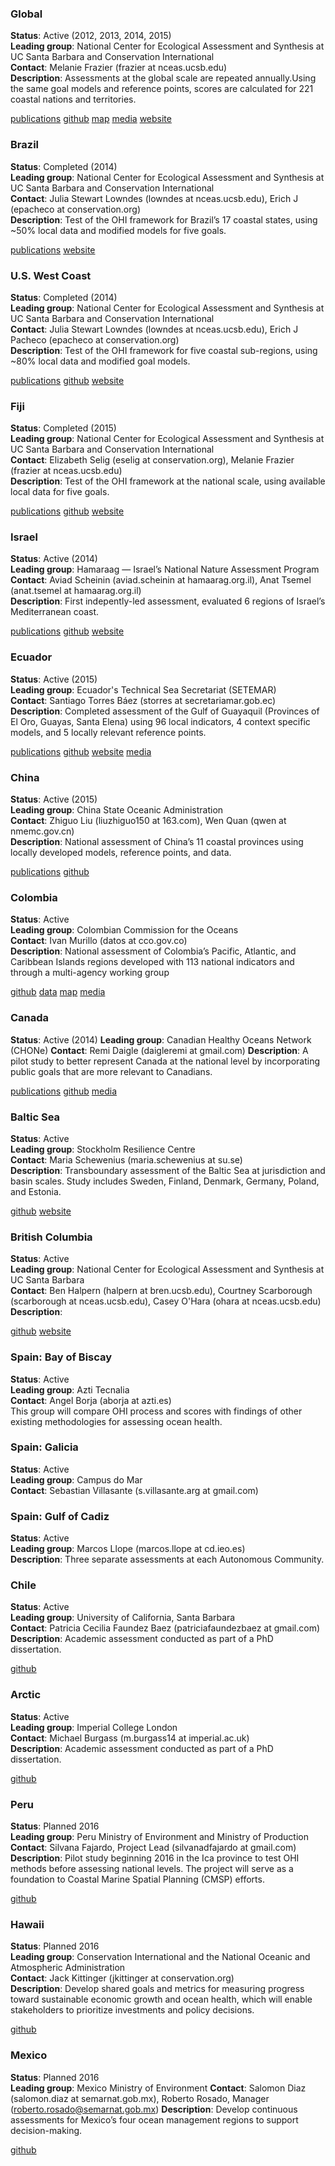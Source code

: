 ### Global
**Status**: Active (2012, 2013, 2014, 2015)  
**Leading group**: National Center for Ecological Assessment and Synthesis at UC Santa Barbara and Conservation International  
**Contact**: Melanie Frazier (frazier at nceas.ucsb.edu)  
**Description**: Assessments at the global scale are repeated annually.Using the same goal models and reference points, scores are calculated for 221 coastal nations and territories.

[publications]() <!---link to publication page, anchored to global --->
[github](https://github.com/OHI-Science/ohi-global/releases)
[map](http://ohi-science.nceas.ucsb.edu/ohi-global/)
[media](http://www.oceanhealthindex.org/news/archive)
[website](www.oceanhealthindex.org)


### Brazil
**Status**: Completed (2014)  
**Leading group**: National Center for Ecological Assessment and Synthesis at UC Santa Barbara and Conservation International  
**Contact**: Julia Stewart Lowndes (lowndes at nceas.ucsb.edu), Erich J (epacheco at conservation.org)    
**Description**: Test of the OHI framework for Brazil’s 17 coastal states, using ~50% local data and modified models for five goals.

[publications]() <!---link to publication page, anchored to brazil --->
[website](www.oceanhealthindex.org/ohi-plus/brazil-assessment-en)

### U.S. West Coast
**Status**: Completed (2014)  
**Leading group**: National Center for Ecological Assessment and Synthesis at UC Santa Barbara and Conservation International  
**Contact**: Julia Stewart Lowndes (lowndes at nceas.ucsb.edu), Erich J Pacheco (epacheco at conservation.org)  
**Description**: Test of the OHI framework for five coastal sub-regions, using ~80% local data and modified goal models.

[publications]() <!---link to publication page, anchored to brazil --->
[github](https://github.com/OHI-Science/ohi-uswest/releases)
[website](www.oceanhealthindex.org/ohi-plus/us-west-coast-assessment)

### Fiji
**Status**: Completed (2015)  
**Leading group**: National Center for Ecological Assessment and Synthesis at UC Santa Barbara and Conservation International  
**Contact**: Elizabeth Selig (eselig at conservation.org), Melanie Frazier (frazier at nceas.ucsb.edu)  
**Description**: Test of the OHI framework at the national scale, using available local data for five goals.

[publications]() <!---link to publication page, anchored to fiji --->
[github](https://github.com/OHI-Science/ohi-fiji/releases)
[website](www.oceanhealthindex.org/ohi-plus/fiji-assessment)

### Israel
**Status**: Active (2014)  
**Leading group**: Hamaraag — Israel’s National Nature Assessment Program  
**Contact**: Aviad Scheinin (aviad.scheinin at hamaarag.org.il), Anat Tsemel (anat.tsemel at hamaarag.org.il)  
**Description**: First indepently-led assessment, evaluated 6 regions of Israel’s Mediterranean coast.

[publications]() <!---link to publication page, anchored to israel --->
[github](https://github.com/OHI-Science/ohi-israel)
[website](http://www.hamaarag.org.il/ocean-health-index) <!---is it possible to do two websites? hmm: www.hamaarag.org.il/node/3517)--->

### Ecuador
**Status**: Active (2015)  
**Leading group**: Ecuador's Technical Sea Secretariat (SETEMAR)  
**Contact**: Santiago Torres Báez (storres at secretariamar.gob.ec)  
**Description**: Completed assessment of the Gulf of Guayaquil (Provinces of El Oro, Guayas, Santa Elena) using 96 local indicators, 4 context specific models, and 5 locally relevant reference points.

[publications]()
[github](https://github.com/OHI-Science/gye)
[website](http://ohi-science.org/gye)
[media]()

### China
**Status**: Active (2015)  
**Leading group**: China State Oceanic Administration  
**Contact**: Zhiguo Liu (liuzhiguo150 at 163.com), Wen Quan (qwen at nmemc.gov.cn)  
**Description**: National assessment of China’s 11 coastal provinces using locally developed models, reference points, and data.

[publications]()
[github](https://github.com/OHI-Science/chn)

### Colombia
**Status**: Active  
**Leading group**: Colombian Commission for the Oceans  
**Contact**: Ivan Murillo (datos at cco.gov.co)  
**Description**: National assessment of Colombia’s Pacific, Atlantic, and Caribbean Islands regions developed with 113 national indicators and through a multi-agency working group

[github](https://github.com/OHI-Science/col)
[data]()
[map]()
[media](http://www.oceanhealthindex.org/news/colombia-makes-strides-developing-independent-assessment)

### Canada
**Status**: Active (2014)
**Leading group**: Canadian Healthy Oceans Network (CHONe)
**Contact**: Remi Daigle (daigleremi at gmail.com)
**Description**: A pilot study to better represent Canada at the national level by incorporating public goals that are more relevant to Canadians.

[publications]()
[github](https://github.com/OHI-Science/ohi-canada)
[media]()


### Baltic Sea
**Status**: Active  
**Leading group**: Stockholm Resilience Centre  
**Contact**: Maria Schewenius (maria.schewenius at su.se)  
**Description**: Transboundary assessment of the Baltic Sea at jurisdiction and basin scales. Study includes Sweden, Finland, Denmark, Germany, Poland, and Estonia.

[github](https://github.com/OHI-Science/bhi)
[website](http://www.stockholmresilience.org/21/research/research-themes/marine/baltic-health-index.html)

### British Columbia
**Status**: Active  
**Leading group**: National Center for Ecological Assessment and Synthesis at UC Santa Barbara  
**Contact**: Ben Halpern (halpern at bren.ucsb.edu), Courtney Scarborough (scarborough at nceas.ucsb.edu), Casey O'Hara (ohara at nceas.ucsb.edu)
**Description**:

[github](https://github.com/OHI-Science/ohibc)
[website](http://www.ohibc.org/)

### Spain: Bay of Biscay
**Status**: Active  
**Leading group**: Azti Tecnalia  
**Contact**: Angel Borja (aborja at azti.es)  
This group will compare OHI process and scores with findings of other existing methodologies for assessing ocean health.

### Spain: Galicia
**Status**: Active  
**Leading group**: Campus do Mar  
**Contact**: Sebastian Villasante (s.villasante.arg at gmail.com)  


### Spain: Gulf of Cadiz
**Status**: Active  
**Leading group**: Marcos Llope (marcos.llope at cd.ieo.es)  
**Description**: Three separate assessments at each Autonomous Community.

### Chile
**Status**: Active  
**Leading group**: University of California, Santa Barbara  
**Contact**: Patricia Cecilia Faundez Baez (patriciafaundezbaez at gmail.com)
**Description**: Academic assessment conducted as part of a PhD dissertation.

[github]()

### Arctic
**Status**: Active  
**Leading group**: Imperial College London  
**Contact**: Michael Burgass (m.burgass14 at imperial.ac.uk)  
**Description**: Academic assessment conducted as part of a PhD dissertation.

[github]()

### Peru
**Status**: Planned 2016  
**Leading group**: Peru Ministry of Environment and Ministry of Production  
**Contact**: Silvana Fajardo, Project Lead (silvanadfajardo at gmail.com)  
**Description**: Pilot study beginning 2016 in the Ica province to test OHI methods before assessing national levels. The project will serve as a foundation to Coastal Marine Spatial Planning (CMSP) efforts.

[github]()

### Hawaii
**Status**: Planned 2016  
**Leading group**: Conservation International and the National Oceanic and Atmospheric Administration  
**Contact**: Jack Kittinger (jkittinger at conservation.org)  
**Description**: Develop shared goals and metrics for measuring progress toward sustainable economic growth and ocean health, which will enable stakeholders to prioritize investments and policy decisions.

[github]()

### Mexico
**Status**: Planned 2016  
**Leading group**: Mexico Ministry of Environment
**Contact**: Salomon Diaz (salomon.diaz at semarnat.gob.mx), Roberto Rosado, Manager (roberto.rosado@semarnat.gob.mx)
**Description**: Develop continuous assessments for Mexico’s four ocean management regions to support decision-making.

[github]()
